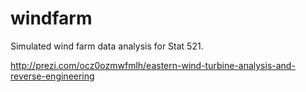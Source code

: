 windfarm
========

Simulated wind farm data analysis for Stat 521.

http://prezi.com/ocz0ozmwfmlh/eastern-wind-turbine-analysis-and-reverse-engineering
